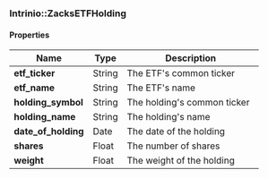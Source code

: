 

[//]: # (CLASS:Intrinio::ZacksETFHolding)

[//]: # (KIND:object)

### Intrinio::ZacksETFHolding

#### Properties

[//]: # (START_DEFINITION)

Name | Type | Description
------------ | ------------- | -------------
**etf_ticker** | String | The ETF&#39;s common ticker &nbsp;
**etf_name** | String | The ETF&#39;s name &nbsp;
**holding_symbol** | String | The holding&#39;s common ticker &nbsp;
**holding_name** | String | The holding&#39;s name &nbsp;
**date_of_holding** | Date | The date of the holding &nbsp;
**shares** | Float | The number of shares &nbsp;
**weight** | Float | The weight of the holding &nbsp;

[//]: # (END_DEFINITION)



